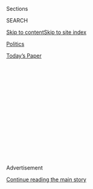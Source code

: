 <div id="app">

<div>

<div>

<div>

<div class="NYTAppHideMasthead css-1q2w90k e1suatyy0">

<div class="section css-ui9rw0 e1suatyy2">

<div class="css-eph4ug er09x8g0">

<div class="css-6n7j50">

</div>

<span class="css-1dv1kvn">Sections</span>

<div class="css-10488qs">

<span class="css-1dv1kvn">SEARCH</span>

</div>

[Skip to content](#site-content)[Skip to site
index](#site-index)

</div>

<div id="masthead-section-label" class="css-1wr3we4 eaxe0e00">

[Politics](https://www.nytimes.com/section/politics)

</div>

<div class="css-10698na e1huz5gh0">

</div>

</div>

<div id="masthead-bar-one" class="section hasLinks css-15hmgas e1csuq9d3">

<div class="css-uqyvli e1csuq9d0">

</div>

<div class="css-1uqjmks e1csuq9d1">

</div>

<div class="css-9e9ivx">

[](https://myaccount.nytimes.com/auth/login?response_type=cookie&client_id=vi)

</div>

<div class="css-1bvtpon e1csuq9d2">

[Today’s
Paper](https://www.nytimes.com/section/todayspaper)

</div>

</div>

</div>

</div>

<div data-aria-hidden="false">

<div id="site-content" data-role="main">

<div>

<div class="css-1aor85t" style="opacity:0.000000001;z-index:-1;visibility:hidden">

<div class="css-1hqnpie">

<div class="css-epjblv">

<span class="css-17xtcya">[Politics](/section/politics)</span><span class="css-x15j1o">|</span><span class="css-fwqvlz">Donald
Trump Calls on Russia to Find Hillary Clinton’s Missing
Emails</span>

</div>

<div class="css-k008qs">

<div class="css-1iwv8en">

<span class="css-18z7m18"></span>

<div>

</div>

</div>

<span class="css-1n6z4y">https://nyti.ms/2ausQ98</span>

<div class="css-1705lsu">

<div class="css-4xjgmj">

<div class="css-4skfbu" data-role="toolbar" data-aria-label="Social Media Share buttons, Save button, and Comments Panel with current comment count" data-testid="share-tools">

  - 
  - 
  - 
  - 
    
    <div class="css-6n7j50">
    
    </div>

  - 
  - 

</div>

</div>

</div>

</div>

</div>

</div>

<div class="css-13pd83m">

</div>

<div id="top-wrapper" class="css-1sy8kpn">

<div id="top-slug" class="css-l9onyx">

Advertisement

</div>

[Continue reading the main
story](#after-top)

<div class="ad top-wrapper" style="text-align:center;height:100%;display:block;min-height:250px">

<div id="top" class="place-ad" data-position="top" data-size-key="top">

</div>

</div>

<div id="after-top">

</div>

</div>

<div id="sponsor-wrapper" class="css-1hyfx7x">

<div id="sponsor-slug" class="css-19vbshk">

Supported by

</div>

[Continue reading the main
story](#after-sponsor)

<div id="sponsor" class="ad sponsor-wrapper" style="text-align:center;height:100%;display:block">

</div>

<div id="after-sponsor">

</div>

</div>

<div class="css-1vkm6nb ehdk2mb0">

# Donald Trump Calls on Russia to Find Hillary Clinton’s Missing Emails

</div>

![<span class="css-16f3y1r e13ogyst0">Donald J. Trump encouraged Russia
at a news conference to find Hillary Clinton’s missing
correspondence.</span><span class="css-cch8ym"><span class="css-1dv1kvn">Credit</span><span class="css-cnj6d5 e1z0qqy90" itemprop="copyrightHolder"><span class="css-1ly73wi e1tej78p0">Credit...</span><span>Todd
Heisler/The New York
Times</span></span></span>](https://static01.nyt.com/images/2016/07/28/us/28fd-trump-sub/28fd-trump-sub-videoSixteenByNineJumbo1600.jpg)

<div class="css-xt80pu e12qa4dv0">

<div class="css-18e8msd">

<div class="css-vp77d3 epjyd6m0">

<div class="css-1baulvz">

By [<span class="css-1baulvz" itemprop="name">Ashley
Parker</span>](http://www.nytimes.com/by/ashley-parker) and
[<span class="css-1baulvz last-byline" itemprop="name">David E.
Sanger</span>](http://www.nytimes.com/by/david-e-sanger)

</div>

</div>

  - July 27,
    2016

  - 
    
    <div class="css-4xjgmj">
    
    <div class="css-d8bdto" data-role="toolbar" data-aria-label="Social Media Share buttons, Save button, and Comments Panel with current comment count" data-testid="share-tools">
    
      - 
      - 
      - 
      - 
        
        <div class="css-6n7j50">
        
        </div>
    
      - 
      - 
    
    </div>
    
    </div>

</div>

</div>

<div class="section meteredContent css-1r7ky0e" name="articleBody" itemprop="articleBody">

<div class="css-1fanzo5 StoryBodyCompanionColumn">

<div class="css-53u6y8">

DORAL, Fla. — [Donald J.
Trump](http://www.nytimes.com/interactive/2016/us/elections/donald-trump-on-the-issues.html?inline=nyt-per)
said on Wednesday that he hoped Russian intelligence services had
successfully hacked [Hillary
Clinton](http://www.nytimes.com/interactive/2016/us/elections/hillary-clinton-on-the-issues.html?inline=nyt-per)’s
email, and encouraged them to publish whatever they may have stolen,
essentially urging a foreign adversary to conduct cyberespionage against
a former secretary of state.

“Russia, if you’re listening, I hope you’re able to find the 30,000
emails that are missing,” Mr. Trump said during a news conference here
in an apparent reference to Mrs. Clinton’s deleted emails. “I think you
will probably be rewarded mightily by our press.”

Mr. Trump’s call was another bizarre moment in the mystery of [whether
Vladimir V. Putin’s
government](https://www.nytimes.com/2016/07/27/us/politics/spy-agency-consensus-grows-that-russia-hacked-dnc.html)
has been seeking to influence the United States’ presidential race.

His comments came amid questions about [the
hacking](http://www.nytimes.com/2016/07/25/us/politics/donald-trump-russia-emails.html?_r=1)
of the Democratic National Committee’s computer servers, which American
intelligence agencies have told the White House they have “high
confidence” was the work of the Russian government.

</div>

</div>

<div class="css-1fanzo5 StoryBodyCompanionColumn">

<div class="css-53u6y8">

At the same news conference, Mr. Trump also appeared to leave the door
open to accepting Russia’s annexation of Crimea two years ago — which
the United States and its European allies consider an illegal seizure of
territory. That seizure, and the continued efforts of Russian-aided
insurgents to undermine the government of Ukraine, are the reason that
the United States and its allies still have economic sanctions in force
against
Moscow.

</div>

</div>

<div class="css-1sngw6j">

[](https://www.nytimes.com/interactive/2016/07/27/us/elections/dnc-speakers.html)

<div class="css-1eoytci">

![](https://static01.nyt.com/images/2016/07/28/us/elections/28dnc-speakers-8/28dnc-speakers-8-videoLarge.jpg)

</div>

<div class="css-1rha1bf">

## Democratic Convention Night 3: Analysis

Our real-time analysis of the third night of the Democratic National
Convention, featuring Joseph R. Biden Jr., Michael Bloomberg, Barack
Obama and Tim Kaine.

</div>

</div>

<div class="css-1fanzo5 StoryBodyCompanionColumn">

<div class="css-53u6y8">

When asked whether he would recognize Crimea “as Russian territory” and
lift the sanctions, Mr. Trump said: “We’ll be looking at that. Yeah,
we’ll be looking.”

Mr. Trump’s apparent willingness to avoid condemning Mr. Putin’s
government is a remarkable departure from United States policy and
Republican Party orthodoxy, and has fueled the questions about Russian
meddling in the campaign. Mr. Trump has denied that, saying at the news
conference that he has never met Mr. Putin, and [has no investments in
Russia](https://twitter.com/realDonaldTrump/status/758071952498159616).

“I would treat Vladimir Putin firmly, but there’s nothing I can think of
that I’d rather do than have Russia friendly as opposed to the way they
are right now,” he said, “so that we can go and knock out ISIS
together.”

</div>

</div>

<div class="css-1fanzo5 StoryBodyCompanionColumn">

<div class="css-53u6y8">

Mr. Trump later tried to modify his remarks about hacking Mrs. Clinton’s
emails, contending they represented an effort to get the Russians to
turn over their trove to the F.B.I.

With the political conventions coming to an end on Thursday, Mr. Trump
is expected to receive his first national security briefings from
American intelligence agencies in coming days. It is unclear whether
those briefings — which describe the global challenges facing the United
States but not continuing covert operations or especially sensitive
intelligence — will change any of his
views.

</div>

</div>

<div class="css-1sngw6j">

[](https://www.nytimes.com/interactive/2016/07/27/us/politics/trail-of-dnc-emails-russia-hacking.html)

<div class="css-1eoytci">

![](https://static01.nyt.com/images/2016/07/27/us/politics/trail-of-dnc-emails-russia-hacking-1469656463301/trail-of-dnc-emails-russia-hacking-1469656463301-thumbLarge-v6.png)

</div>

<div class="css-1rha1bf">

## Following the Links From Russian Hackers to the U.S. Election

How U.S. intelligence officials have connected the Russian government to
an attempt to disrupt the 2016 presidential election.

</div>

</div>

<div class="css-1fanzo5 StoryBodyCompanionColumn">

<div class="css-53u6y8">

His comments about Russian hacking came on a day when Obama
administration officials were already beginning to develop options for
possible retaliation against Russia for the attack on the Democratic
National Committee. As is often the case after cyber incidents, the
options for responding are limited and can be viewed as seeming too mild
or too escalatory.

The administration has not publicly accused the Russian government of
the Democratic National Committee hacking, or presented evidence to back
up such a case. The leaked documents, first published by a hacker who
called himself “Guccifer 2.0” and who is now believed to be a character
created by Russian intelligence, portrayed some committee officials as
[favoring Mrs. Clinton’s
candidacy](https://www.nytimes.com/2016/07/23/us/politics/dnc-emails-sanders-clinton.html)
while denigrating her opponent, Senator Bernie Sanders. The release of
the internal party emails and documents [led to the
resignation](https://www.nytimes.com/2016/07/25/us/politics/debbie-wasserman-schultz-dnc-wikileaks-emails.html)
of Debbie Wasserman Schultz as chairwoman of the party.

Mr. Trump contended on Wednesday that the political uproar over whether
Russia was meddling in the election was a “total deflection” from the
embarrassing content of the emails. Many Republicans, even some who say
they do not support Mr. Trump, say they agree.

If Mr. Trump is serious in his call for Russian hacking or exposing Mrs.
Clinton’s emails, he would be urging a power often hostile to the United
States to violate American law by breaking into a private computer
network. He would also be contradicting the Republican platform, adopted
last week in Cleveland, saying that cyberespionage “will not be
tolerated,” and promising to “respond in kind and in greater magnitude”
to all Chinese and Russian cyberattacks.

</div>

</div>

<div class="css-1fanzo5 StoryBodyCompanionColumn">

<div class="css-53u6y8">

In the past, the Obama administration has stopped short of retaliating
against Russia — at least in any public fashion — for its attacks on the
State Department and White House unclassified email systems, or on
networks used by the Joint Chiefs of Staff. It never even publicly
identified Russian intelligence as the source of those intrusions,
though the subject was widely discussed by senior United States
officials when they were not speaking for
attribution.

</div>

</div>

<div style="max-width:100%;margin:0 auto">

<div class="css-17dprlf" data-id="100000004555577" data-slug="promoto0727trumphighlights" style="max-width:300px">

</div>

</div>

<div class="css-1fanzo5 StoryBodyCompanionColumn">

<div class="css-53u6y8">

In contrast, the United States did bring indictments against Chinese and
Iranian hackers for thefts of intellectual property and attacks on
American banks, and imposed economic sanctions against North Korea in
early 2015, for hacking into Sony Pictures Entertainment’s computers.

Almost as soon as Mr. Trump spoke, other Republicans raced in to try to
reframe his remarks and argue that Russia should be punished. A
spokesman for Speaker Paul D. Ryan termed Russia “a global menace led by
a devious thug.” The spokesman, Brendan Buck, added: “Putin should stay
out of this election.”

Even Gov. Mike Pence of Indiana, Mr. Trump’s running mate, issued a
statement, saying that “if it is Russia and they are interfering in our
elections, I can assure you both parties and the United States
government will ensure there are serious consequences.” Mr. Pence did
not attend Wednesday’s news conference because he was giving local
television interviews, and an aide to Mr. Pence said that his team had
written his statement about Russia before Mr. Trump began speaking.

Shortly after that Mr. Trump sent a message [on
Twitter<span class="css-8l6xbc evw5hdy0">
</span>declaring](https://twitter.com/realDonaldTrump/status/758335147183788032)
“If Russia or any other country or person has Hillary Clinton’s 33,000
illegally deleted emails, perhaps they should share them with the FBI\!”

</div>

</div>

<div class="css-1fanzo5 StoryBodyCompanionColumn">

<div class="css-53u6y8">

The fact that the Democratic committee’s servers were targeted — and,
apparently, not those of the Republican National Committee — has brought
up inevitable comparisons with the origins of the Watergate scandal,
when burglars found little after breaking into Democratic committee
offices before the 1972 election. The hackers, more than 40 years later,
were more successful: A reconstruction of events suggests the first
successful piercing of the Democrats’ networks occurred in June 2015,
long before the Russians, or anyone else, could have known Mr. Trump
would get the nomination.

</div>

</div>

![<span class="css-16f3y1r e13ogyst0">President Trump and Russia's
president, Vladimir V. Putin, have exchanged many compliments since the
2016 election. We look at the basis of the mutual respect between the
two men. (Updated on July 5,
2017.)</span><span class="css-cch8ym"><span class="css-1dv1kvn">Credit</span><span class="css-cnj6d5 e1z0qqy90" itemprop="copyrightHolder"><span class="css-1ly73wi e1tej78p0">Credit...</span><span>From
left; Todd Heisler/The New York Times, Yury Kochetkov/European
Pressphoto
Agency</span></span></span>](https://static01.nyt.com/images/2017/07/08/us/27TRUMP-PUTIN-COMBO/27TRUMP-PUTIN-COMBO-videoSixteenByNine3000.jpg)

<div class="css-1fanzo5 StoryBodyCompanionColumn">

<div class="css-53u6y8">

The Clinton campaign, eager to turn the subject from the chaos caused by
the email release to the question of Russian interference, accused Mr.
Trump of encouraging Russian espionage.

“This has to be the first time that a major presidential candidate has
actively encouraged a foreign power to conduct espionage against his
political opponent,” said Jake Sullivan, Mrs. Clinton’s chief foreign
policy adviser, whose emails from when he was a State Department aide
were among those that were hacked.

“This has gone from being a matter of curiosity, and a matter of
politics, to being a national security issue,” he added.

For his part, Mr. Trump cast doubt on the conclusion that Russia was
behind the hacking. “I have no idea,” he said. He said the “sad thing”
is that “with the genius we have in government, we don’t even know who
took the Democratic National Committee emails.”

Mr. Trump then argued that if Russia, or any other foreign government,
was behind the hacking, it showed just how little respect other nations
had for the current administration.

</div>

</div>

<div class="css-1fanzo5 StoryBodyCompanionColumn">

<div class="css-53u6y8">

“President Trump would be so much better for U.S.-Russian relations”
than a President Clinton, Mr. Trump said. “I don’t think Putin has any
respect whatsoever for Clinton.”

Former Representative Pete Hoekstra of Michigan, a Republican who had
served as chairman of the House Intelligence Committee, said Mr. Trump
was right to keep hammering Mrs. Clinton on the subject of her private
emails.

Mr. Hoekstra said he was untroubled by Mr. Trump’s goading of a foreign
power, particularly in light of Mrs. Clinton’s use of a private server
while she was secretary of state.

”Trump is bringing up a fairly valid point: Hillary Clinton, with her
personal email at the State Department, has put the Russians in a very
enviable position,” Mr. Hoekstra said. “Most likely the Russians already
have all that info on Hillary.”

But Representative Jason Chaffetz, a Utah Republican who led the House
oversight committee that looked into Mrs. Clinton’s emails, was more
critical. If Mr. Trump’s comments were meant literally, he said in an
interview, “I think he was absolutely wrong and out of line. I would
never have said it that way, and I think it was ill-advised.”

If the remark was tongue-in-cheek, he added, it failed at political
humor.

</div>

</div>

</div>

<div>

</div>

<div>

</div>

<div>

</div>

<div>

<div id="bottom-wrapper" class="css-1ede5it">

<div id="bottom-slug" class="css-l9onyx">

Advertisement

</div>

[Continue reading the main
story](#after-bottom)

<div id="bottom" class="ad bottom-wrapper" style="text-align:center;height:100%;display:block;min-height:90px">

</div>

<div id="after-bottom">

</div>

</div>

</div>

</div>

</div>

## Site Index

<div>

</div>

## Site Information Navigation

  - [© <span>2020</span> <span>The New York Times
    Company</span>](https://help.nytimes.com/hc/en-us/articles/115014792127-Copyright-notice)

<!-- end list -->

  - [NYTCo](https://www.nytco.com/)
  - [Contact
    Us](https://help.nytimes.com/hc/en-us/articles/115015385887-Contact-Us)
  - [Work with us](https://www.nytco.com/careers/)
  - [Advertise](https://nytmediakit.com/)
  - [T Brand Studio](http://www.tbrandstudio.com/)
  - [Your Ad
    Choices](https://www.nytimes.com/privacy/cookie-policy#how-do-i-manage-trackers)
  - [Privacy](https://www.nytimes.com/privacy)
  - [Terms of
    Service](https://help.nytimes.com/hc/en-us/articles/115014893428-Terms-of-service)
  - [Terms of
    Sale](https://help.nytimes.com/hc/en-us/articles/115014893968-Terms-of-sale)
  - [Site
    Map](https://spiderbites.nytimes.com)
  - [Help](https://help.nytimes.com/hc/en-us)
  - [Subscriptions](https://www.nytimes.com/subscription?campaignId=37WXW)

</div>

</div>

</div>

</div>
